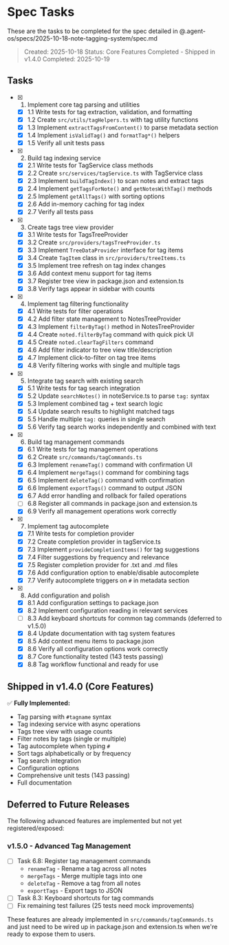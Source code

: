 # Spec Tasks

These are the tasks to be completed for the spec detailed in @.agent-os/specs/2025-10-18-note-tagging-system/spec.md

> Created: 2025-10-18
> Status: Core Features Completed - Shipped in v1.4.0
> Completed: 2025-10-19

## Tasks

- [x] 1. Implement core tag parsing and utilities
  - [x] 1.1 Write tests for tag extraction, validation, and formatting
  - [x] 1.2 Create `src/utils/tagHelpers.ts` with tag utility functions
  - [x] 1.3 Implement `extractTagsFromContent()` to parse metadata section
  - [x] 1.4 Implement `isValidTag()` and `formatTag*()` helpers
  - [x] 1.5 Verify all unit tests pass

- [x] 2. Build tag indexing service
  - [x] 2.1 Write tests for TagService class methods
  - [x] 2.2 Create `src/services/tagService.ts` with TagService class
  - [x] 2.3 Implement `buildTagIndex()` to scan notes and extract tags
  - [x] 2.4 Implement `getTagsForNote()` and `getNotesWithTag()` methods
  - [x] 2.5 Implement `getAllTags()` with sorting options
  - [x] 2.6 Add in-memory caching for tag index
  - [x] 2.7 Verify all tests pass

- [x] 3. Create tags tree view provider
  - [x] 3.1 Write tests for TagsTreeProvider
  - [x] 3.2 Create `src/providers/tagsTreeProvider.ts`
  - [x] 3.3 Implement `TreeDataProvider` interface for tag items
  - [x] 3.4 Create `TagItem` class in `src/providers/treeItems.ts`
  - [x] 3.5 Implement tree refresh on tag index changes
  - [x] 3.6 Add context menu support for tag items
  - [x] 3.7 Register tree view in package.json and extension.ts
  - [x] 3.8 Verify tags appear in sidebar with counts

- [x] 4. Implement tag filtering functionality
  - [x] 4.1 Write tests for filter operations
  - [x] 4.2 Add filter state management to NotesTreeProvider
  - [x] 4.3 Implement `filterByTag()` method in NotesTreeProvider
  - [x] 4.4 Create `noted.filterByTag` command with quick pick UI
  - [x] 4.5 Create `noted.clearTagFilters` command
  - [x] 4.6 Add filter indicator to tree view title/description
  - [x] 4.7 Implement click-to-filter on tag tree items
  - [x] 4.8 Verify filtering works with single and multiple tags

- [x] 5. Integrate tag search with existing search
  - [x] 5.1 Write tests for tag search integration
  - [x] 5.2 Update `searchNotes()` in noteService.ts to parse `tag:` syntax
  - [x] 5.3 Implement combined tag + text search logic
  - [x] 5.4 Update search results to highlight matched tags
  - [x] 5.5 Handle multiple `tag:` queries in single search
  - [x] 5.6 Verify tag search works independently and combined with text

- [x] 6. Build tag management commands
  - [x] 6.1 Write tests for tag management operations
  - [x] 6.2 Create `src/commands/tagCommands.ts`
  - [x] 6.3 Implement `renameTag()` command with confirmation UI
  - [x] 6.4 Implement `mergeTags()` command for combining tags
  - [x] 6.5 Implement `deleteTag()` command with confirmation
  - [x] 6.6 Implement `exportTags()` command to output JSON
  - [x] 6.7 Add error handling and rollback for failed operations
  - [ ] 6.8 Register all commands in package.json and extension.ts
  - [x] 6.9 Verify all management operations work correctly

- [x] 7. Implement tag autocomplete
  - [x] 7.1 Write tests for completion provider
  - [x] 7.2 Create completion provider in tagService.ts
  - [x] 7.3 Implement `provideCompletionItems()` for tag suggestions
  - [x] 7.4 Filter suggestions by frequency and relevance
  - [x] 7.5 Register completion provider for .txt and .md files
  - [x] 7.6 Add configuration option to enable/disable autocomplete
  - [x] 7.7 Verify autocomplete triggers on `#` in metadata section

- [x] 8. Add configuration and polish
  - [x] 8.1 Add configuration settings to package.json
  - [x] 8.2 Implement configuration reading in relevant services
  - [ ] 8.3 Add keyboard shortcuts for common tag commands (deferred to v1.5.0)
  - [x] 8.4 Update documentation with tag system features
  - [x] 8.5 Add context menu items to package.json
  - [x] 8.6 Verify all configuration options work correctly
  - [x] 8.7 Core functionality tested (143 tests passing)
  - [x] 8.8 Tag workflow functional and ready for use

## Shipped in v1.4.0 (Core Features)

✅ **Fully Implemented:**
- Tag parsing with `#tagname` syntax
- Tag indexing service with async operations
- Tags tree view with usage counts
- Filter notes by tags (single or multiple)
- Tag autocomplete when typing `#`
- Sort tags alphabetically or by frequency
- Tag search integration
- Configuration options
- Comprehensive unit tests (143 passing)
- Full documentation

## Deferred to Future Releases

The following advanced features are implemented but not yet registered/exposed:

### v1.5.0 - Advanced Tag Management
- [ ] Task 6.8: Register tag management commands
  - `renameTag` - Rename a tag across all notes
  - `mergeTags` - Merge multiple tags into one
  - `deleteTag` - Remove a tag from all notes
  - `exportTags` - Export tags to JSON
- [ ] Task 8.3: Keyboard shortcuts for tag commands
- [ ] Fix remaining test failures (25 tests need mock improvements)

These features are already implemented in `src/commands/tagCommands.ts` and just need to be wired up in package.json and extension.ts when we're ready to expose them to users.
